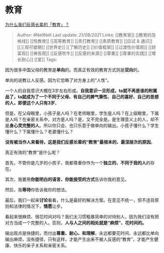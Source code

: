 # 教育
[为什么我们反感长辈的「教育」？](https://www.zhihu.com/question/311218121/answer/591900329)


> Author: #NellNell 
Last update: *21/08/2021* 
Links: [[教育家]] [[教育的及格线]] [[性教育]] [[高等教育]] [[责打教育]] [[素质教育]] [[应试 & 通识]] [[三观可塑期]] [[世界史]] [[了解历史]] [[价值框架]] [[过渡性价值观]] [[财富观]] [[祷告观]] [[反感吹牛]] [[反感的来源]] [[尊重]] [[尊重的实践]] [[增长耐心]] [[爱]]
Tags:  

  

因为很多中国父母的教育是**单向**的。而真正有效的教育方式则是**双向**的。

单向的说教让人反感。因为它忽略了对方身上的“人性”。

一个人的自我意识大概在3岁左右形成。**自我意识一旦形成，ta就不再是谁的附属品了，ta就成为了一个不同于父母、有自己的脾气秉性、自己的喜好、自己的思想的人，即便这个人只有3岁**。

但是，在父母眼里，小孩子是人吗？在老师眼里，学生是人吗？在上级眼里，下属是人吗？在亲密关系中，对方是人吗？是，又不完全是。是生理意义上的人，却不是**身心灵完整的人**。所以你只会、也只乐意于做单向的输出。小孩子懂什么？学生懂什么？下属懂什么？老婆懂什么？

**没有被当作人来看待，这是我们反感长辈的“教育”最根本的、最深层次的原因**。

真正有效的“教育”是什么呢？

首先，不管你是几岁的小孩子，我都尊重你作为一个**独立的、不同于我的人**的存在。

其次，我要用**你能明白的语言、你能接受的方式**告诉你我的意见。

然后，我**等待**你告诉我你的想法。

最后，我们一起来**讨论**看看，什么是最好的解决方案。在意见不统一，但不违背原则和法律的情况下，**情愿**让步。

看起来很麻烦、很花时间对吗？我们太习惯粗暴简单的对待别人，因为我们没有把对方当成一个完整的人。否则，**人与人之间的相处就是“麻烦”、花时间的。**

输出观点是快捷的，而付出**尊重、耐心、和理解**，永远都要花时间、永远都比单向输出麻烦，没有捷径，只有这样，才能产生出来不被人反感的“教育”，才能产生健康、快乐的亲子关系和亲密关系。
